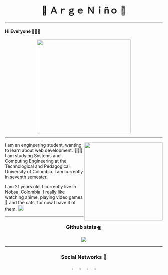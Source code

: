 <h1 align="center">💠 Ａｒｇｅ  Ｎｉñｏ 💠</h1>

---
<h4 color="">Hi Everyone 👨🏻‍💻</h4>

<p align="center">
    <img src="https://media.giphy.com/media/q8ld8Sk7WWyY0/giphy.gif" width="300"/>
</p>

---

<div>

<img src="https://media.giphy.com/media/IO2ICudgtBjby/giphy.gif" width="250" align="right"/>

<p align="left">
I am an engineering student, wanting to learn about web development. 👨🏻‍💻 I
am studying Systems and Computing Engineering at the Technological and
Pedagogical University of Colombia. I am currently in seventh semester.

I am 21 years old. I currently live in Nobsa, Colombia. I really like watching
anime, playing video games 👾 and the cats, for now I have 3 of
them. <img src="https://emojis.slackmojis.com/emojis/images/1588315024/8823/hyperkitty.gif?1588315024" width="18" />
</p>

</div>

---
<h3 align="center">Github stats🛸</h3>

<p align="center">
    <img align="center" src="https://github-readme-stats.vercel.app/api/top-langs/?username=argenh&layout=compact&theme=tokyonight" />
</p>

---
<h3 align="center">Social Networks 📱</h3>

<p align="center">
    <a href="https://www.linkedin.com/in/argeni%C3%B1o/"><img src="https://img.icons8.com/color/48/000000/linkedin.png" width="4%"/></a>
    <a href="https://twitter.com/NinoArge"><img src="https://img.icons8.com/color/48/000000/twitter.png" width="4%"/></a>
    <a href="https://www.instagram.com/arge.nino/"><img src="https://img.icons8.com/fluent/48/000000/instagram-new.png" width="4%"/></a>
    <a href="https://www.facebook.com/arge.nino"><img src="https://img.icons8.com/fluent/48/000000/facebook-new.png" width="4%"/></a>
</p>

